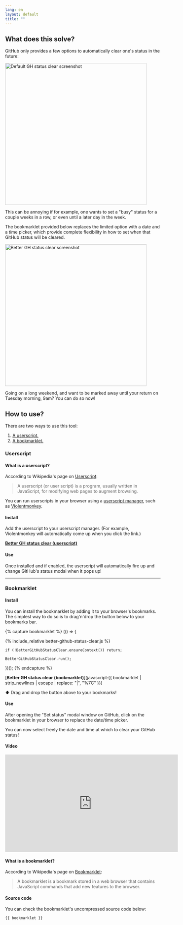 ```yaml
---
lang: en
layout: default
title: ""
---
```


## What does this solve?

GitHub only provides a few options to automatically clear one's status in the future:

<img src="{{site.baseurl}}/static/gh-default-status-clear.png" alt="Default GH status clear screenshot" width="458" />

This can be annoying if for example, one wants to set a "busy" status for a couple weeks in a row, or even until a later day in the week.

The bookmarklet provided below replaces the limited option with a date and a time picker, which provide complete flexibility in how to set when that GitHub status will be cleared.

<img src="{{site.baseurl}}/static/better-gh-status-clear.png" alt="Better GH status clear screenshot" width="458" />

Going on a long weekend, and want to be marked away until your return on Tuesday morning, 9am? You can do so now!

## How to use?

There are two ways to use this tool:

1. [A userscript.](#userscript)
2. [A bookmarklet.](#bookmarklet)

### Userscript

#### What is a userscript?

According to Wikipedia's page on [Userscript](https://en.wikipedia.org/wiki/Userscript):

> A userscript (or user script) is a program, usually written in JavaScript, for modifying web pages to augment browsing.

You can run userscripts in your browser using a [userscript manager](https://en.wikipedia.org/wiki/Userscript_manager), such as [Violentmonkey](https://violentmonkey.github.io/).

#### Install

Add the userscript to your userscript manager. (For example, Violentmonkey will automatically come up when you click the link.)

[**Better GH status clear (userscript)**](https://github.com/davidstosik/better_gh_status_clear/raw/main/better-gh-status-clear.user.js)

#### Use

Once installed and if enabled, the userscript will automatically fire up and change GitHub's status modal when it pops up!

---

### Bookmarklet

#### Install

You can install the bookmarklet by adding it to your browser's bookmarks.
The simplest way to do so is to drag'n'drop the button below to your bookmarks bar.

{% capture bookmarklet %}
  (() => {

{% include_relative better-github-status-clear.js %}

    if (!BetterGitHubStatusClear.ensureContext()) return;

    BetterGitHubStatusClear.run();
  })();
{% endcapture %}

[**Better GH status clear (bookmarklet)**](javascript:{{ bookmarklet | strip_newlines | escape | replace: "|", "%7C" }})

⬆️  Drag and drop the button above to your bookmarks!

#### Use

After opening the "Set status" modal window on GitHub, click on the bookmarklet in your browser to replace the date/time picker.

You can now select freely the date and time at which to clear your GitHub status!

#### Video

<iframe width="560" height="315" src="https://www.youtube-nocookie.com/embed/i_ZYsciQHog" title="YouTube video player" frameborder="0" allow="accelerometer; autoplay; clipboard-write; encrypted-media; gyroscope; picture-in-picture" allowfullscreen></iframe>

#### What is a bookmarklet?

According to Wikipedia's page on [Bookmarklet](https://en.wikipedia.org/wiki/Bookmarklet):

> A bookmarklet is a bookmark stored in a web browser that contains JavaScript commands that add new features to the browser.

#### Source code

You can check the bookmarklet's uncompressed source code below:

```js
{{ bookmarklet }}
```
